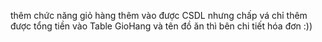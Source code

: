 ﻿thêm chức năng giỏ hàng thêm vào được CSDL nhưng chấp vá chỉ thêm được tổng tiền vào Table GioHang và tên đồ ăn thì bên chi tiết hóa đơn :))